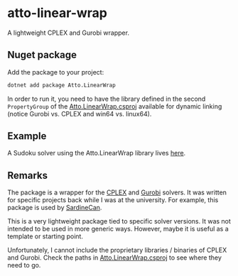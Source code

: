 # atto-linear-wrap

A lightweight CPLEX and Gurobi wrapper.

## Nuget package

Add the package to your project:

```sh
dotnet add package Atto.LinearWrap
```

In order to run it, you need to have the library defined in the second `PropertyGroup` of the [Atto.LinearWrap.csproj](Atto.LinearWrap/Atto.LinearWrap.csproj) available for dynamic linking (notice Gurobi vs. CPLEX and win64 vs. linux64).

## Example

A Sudoku solver using the Atto.LinearWrap library lives [here](examples/Sudoku).

## Remarks

The package is a wrapper for the [CPLEX](https://www.ibm.com/analytics/cplex-optimizer) and [Gurobi](https://www.gurobi.com/) solvers. It was written for specific projects back while I was at the university. For example, this package is used by [SardineCan](https://github.com/merschformann/sardine-can).

This is a very lightweight package tied to specific solver versions. It was not intended to be used in more generic ways. However, maybe it is useful as a template or starting point.

Unfortunately, I cannot include the proprietary libraries / binaries of CPLEX and Gurobi. Check the paths in [Atto.LinearWrap.csproj](Atto.LinearWrap/Atto.LinearWrap.csproj) to see where they need to go.
